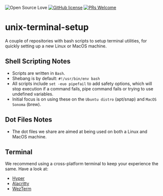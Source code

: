 ![Open Source Love](https://badges.frapsoft.com/os/v2/open-source.svg?v=103) [![GitHub license](https://img.shields.io/badge/licence-GPL--3.0-blue)](LICENSE) [![PRs Welcome](https://img.shields.io/badge/PRs-welcome-green.svg)](.github/CONTRIBUTING.md)
<br>

# unix-terminal-setup

A couple of repositories with bash scripts to setup terminal utilities, for quickly setting up a new Linux or MacOS machine.

## Shell Scripting Notes

- Scripts are written in `Bash`.
- Shebang is by default: `#!/usr/bin/env bash`
- All scripts include `set -euo pipefail` to add safety options, which will stop execution if a command fails, pipe command fails or trying to use
  undefined variables.
- Initial focus is on using these on the `Ubuntu distro` (apt/snap) and `MacOS Sonoma` (brew).

## Dot Files Notes

- The dot files we share are aimed at being used on both a Linux and MacOS machine.

## Terminal

We recommend using a cross-platform terminal to keep your experience the same. Have a look at:

- [Hyper](https://hyper.is/)
- [Alacritty](https://alacritty.org/)
- [WezTerm](https://wezfurlong.org/wezterm/)
